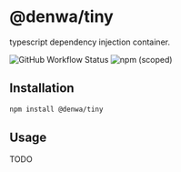# @denwa/tiny
typescript dependency injection container. 

![GitHub Workflow Status](https://img.shields.io/github/workflow/status/juanka881/denwa-tiny/master-ci)
![npm (scoped)](https://img.shields.io/npm/v/@denwa/tiny)

## Installation
```sh
npm install @denwa/tiny
```

## Usage
TODO
